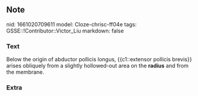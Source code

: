## Note
nid: 1661020709611
model: Cloze-chrisc-ff04e
tags: GSSE::!Contributor::Victor_Liu
markdown: false

### Text
<div>
  Below the origin of abductor pollicis longus, {{c1::extensor
  pollicis brevis}} arises obliquely from a slightly hollowed-out
  area on the <b>radius</b> and from the membrane.
</div>

### Extra

